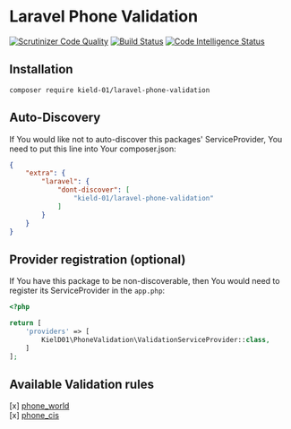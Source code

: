 # Laravel Phone Validation

[![Scrutinizer Code Quality](https://scrutinizer-ci.com/g/KielD-01/laravel-phone-validation/badges/quality-score.png?b=master)](https://scrutinizer-ci.com/g/KielD-01/laravel-phone-validation/?branch=master)
[![Build Status](https://scrutinizer-ci.com/g/KielD-01/laravel-phone-validation/badges/build.png?b=master)](https://scrutinizer-ci.com/g/KielD-01/laravel-phone-validation/build-status/master)
[![Code Intelligence Status](https://scrutinizer-ci.com/g/KielD-01/laravel-phone-validation/badges/code-intelligence.svg?b=master)](https://scrutinizer-ci.com/code-intelligence)


## Installation

`composer require kield-01/laravel-phone-validation`

## Auto-Discovery

If You would like not to auto-discover this packages' ServiceProvider, You need to put this line into Your
composer.json:

```json
{
	"extra": {
		"laravel": {
			"dont-discover": [
				"kield-01/laravel-phone-validation"
			]
		}
	}
}
```

## Provider registration (optional)
If You have this package to be non-discoverable, then You would need to register its ServiceProvider in the `app.php`:

```php
<?php

return [
    'providers' => [
        KielD01\PhoneValidation\ValidationServiceProvider::class,    
    ]   
];

```

## Available Validation rules

[x] [phone_world](src/Providers/ValidationServiceProvider.php#L23)     
[x] [phone_cis](src/Providers/ValidationServiceProvider.php#L30)   
